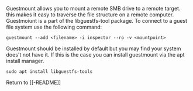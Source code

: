 Guestmount allows you to mount a remote SMB drive to a remote target. this makes it easy to traverse the file structure on a remote computer. Guestmoiunt is a part of the libguestfs-tool package. To connect to a guest file system use the following command: 

	guestmount --add <filename> -i inspector --ro -v <mountpoint>


Guestmount should be installed by default but you may find your system does't not have it. If this is the case you can install guestmount via the apt install manager. 

	sudo apt install libguestfs-tools


Return to [[-README]]